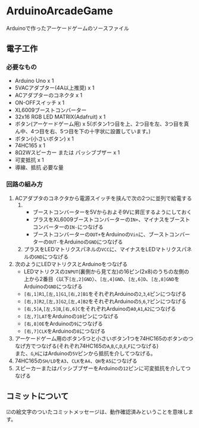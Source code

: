 # ArduinoArcadeGame
Arduinoで作ったアーケードゲームのソースファイル  

## 電子工作

### 必要なもの
- Arduino Uno x 1
- 5VACアダプター(4A以上推奨) x 1
- ACアダプターのコネクタ x 1
- ON-OFFスイッチ x 1
- XL6009ブーストコンバーター
- 32x16 RGB LED MATRIX(Adafruit) x 1
- ボタン(アーケードゲーム用) x 5(ボタン1つ目を上、2つ目を左、3つ目を真ん中、4つ目を右、5つ目を下の十字状に設置しています。)
- ボタン(小さいボタン) x 1
- 74HC165 x 1
- 8Ω2Wスピーカー または パッシブブザー x 1
- 可変抵抗 x 1
- 導線、抵抗 必要な量

### 回路の組み方
1. ACアダプタのコネクタから電源スイッチを挟んで次の2つに並列で給電する  
    1. - ブーストコンバーターを5Vからおよそ9Vに昇圧するようにしておく
        - プラスをXL6009ブーストコンバーターの`IN+`、マイナスをブーストコンバーターの`IN-`につなげる
        - ブーストコンバーターの`OUT+`をArduinoの`Vin`に、ブーストコンバーターの`OUT-`をArduinoの`GND`につなげる
    2. プラスをLEDマトリクスパネルの`VCC`に、マイナスをLEDマトリクスパネルの`GND`につなげる
2. 次のようにLEDマトリクスとArduinoをつなげる
    - LEDマトリクスの`INPUT`(裏側から見て左)の16ピン(2x8)のうちの左側の上から2番目〈以下`[左,2]GND`〉、`[左,4]GND`、`[左,6]D`、`[左,8]GND`をArduinoの`GND`につなげる
    - `[右,1]R1`,`[左,1]G1`,`[右,2]B1`をそれぞれArduinoの`2`,`3`,`4`ピンにつなげる
    - `[右,3]R2`,`[左,3]G2`,`[左,4]B2`をそれぞれArduinoの`5`,`6`,`7`ピンにつなげる
    - `[右,5]A`,`[左,5]B`,`[右,6]C`をそれぞれArduinoの`A0`,`A1`,`A2`につなげる
    - `[左,7]LAT`をArduinoの`10`ピンにつなげる
    - `[右,8]OE`をArduinoの`9`につなげる
    - `[右,7]CLK`をArduinoの`8`につなげる
3. アーケードゲーム用のボタン5つと小さいボタン1つを74HC165のボタンのつなげ方でつなげる(それぞれ74HC165の`A`,`B`,`C`,`D`,`E`,`F`につなげる)  
また、`G`,`H`にはArduinoの`5V`ピンから抵抗を介してつなげる。
4. 74HC165の`SH/LD`を`A3`、`CLK`を`A4`、`QH`を`A5`につなげる
5. スピーカーまたはパッシブブザーをArduinoの`12`ピンに可変抵抗を介してつなげる
    
## コミットについて
☑の絵文字のついたコミットメッセージは、動作確認済みということを意味します。  